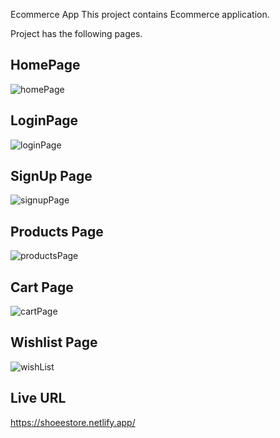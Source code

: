 Ecommerce App
This project contains Ecommerce application.

Project has the following pages.

## HomePage

![homePage](https://user-images.githubusercontent.com/69803396/169647766-08b65878-be6b-45aa-a150-08c8db3271f9.png)

## LoginPage

![loginPage](https://user-images.githubusercontent.com/69803396/169647774-f2fae3cc-b5f8-44e5-8665-e07df75a4e16.png)

## SignUp Page

![signupPage](https://user-images.githubusercontent.com/69803396/169647787-83c2ec82-60cc-4fdb-a4a3-ce268c1ba158.png)

## Products Page

![productsPage](https://user-images.githubusercontent.com/69803396/169647799-9a721ff1-8060-4df1-96ee-5aeb1793f35c.png)

## Cart Page

![cartPage](https://user-images.githubusercontent.com/69803396/169647807-79b79e36-2188-4791-89d0-96c69d0532b2.png)

## Wishlist Page

![wishList](https://user-images.githubusercontent.com/69803396/169647814-821e1197-1309-4e5b-80b0-608a79db665d.png)




## Live URL
https://shoeestore.netlify.app/
